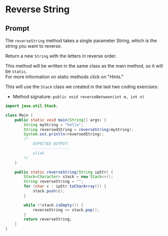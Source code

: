 # Reverse String

## Prompt


The `reverseString` method takes a single parameter String, which is the string you want to reverse.

Return a new `String` with the letters in reverse order.

This method will be written in the same class as the main method, so it will be `static`.  
For more information on static methods click on "Hints."

This will use the `Stack` class we created in the last two coding exercises:

- Method signature: `public void reverseBetween(int m, int n)`

```java
import java.util.Stack;

class Main {
    public static void main(String[] args) {
        String myString = "hello";
        String reversedString = reverseString(myString);
        System.out.println(reversedString);
        /*
            EXPECTED OUTPUT:
            ----------------
            olleh
        */
    }

    public static reverseString(String ipStr) {
        Stack<Character> stack = new Stack<>();
        String reverseString = "";
        for (char c : ipStr.toCharArray()) {
            stack.push(c);
        }

        while (!stack.isEmpty()) {
            reverseString += stack.pop();
        }
        return reverseString;
    }
}
```